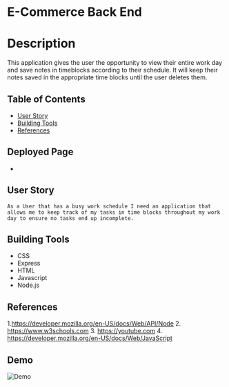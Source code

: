 # E-Commerce Back End 

# Description

This application gives the user the opportunity to view their entire work day and save notes in timeblocks according to their schedule. It will keep their notes saved in the appropriate time blocks until the user deletes them.


## Table of Contents
 * [User Story](#User-Story)
 * [Building Tools](#Building-Tools)
 * [References](#References)



## Deployed Page
 *



## User Story
<pre><code>As a User that has a busy work schedule I need an application that allows me to keep track of my tasks in time blocks throughout my work day to ensure no tasks end up incomplete.</code></pre>

## Building Tools 
 * CSS
 * Express
 * HTML
 * Javascript
 * Node.js
 
 
 



## References
1.https://developer.mozilla.org/en-US/docs/Web/API/Node
2. https://www.w3schools.com
3. https://youtube.com
4. https://developer.mozilla.org/en-US/docs/Web/JavaScript


## Demo

![Demo](public/icons/images/budgetTrackerExample.png)

